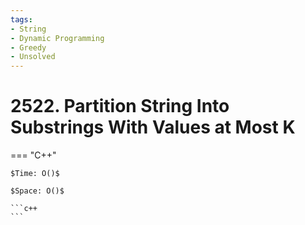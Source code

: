 ```yaml
---
tags:
- String
- Dynamic Programming
- Greedy
- Unsolved
---
```



# 2522. Partition String Into Substrings With Values at Most K

=== "C++"

    $Time: O()$

    $Space: O()$

    ```c++
    ```